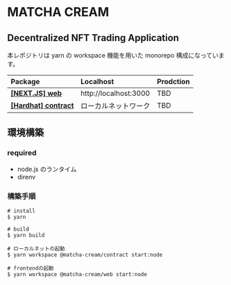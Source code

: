 # MATCHA CREAM

## Decentralized NFT Trading Application

本レポジトリは yarn の workspace 機能を用いた monorepo 構成になっています。

| Package                                       | Localhost             | Prodction |
| :-------------------------------------------- | :-------------------- | :-------- |
| **[[NEXT.JS] web](./packages/web)**           | http://localhost:3000 | TBD       |
| **[[Hardhat] contract](./packages/contract)** | ローカルネットワーク  | TBD       |

## 環境構築

### required

- node.js のランタイム
- direnv

### 構築手順

```
# install
$ yarn

# build
$ yarn build

# ローカルネットの起動
$ yarn workspace @matcha-cream/contract start:node

# frontendの起動
$ yarn workspace @matcha-cream/web start:node
```

